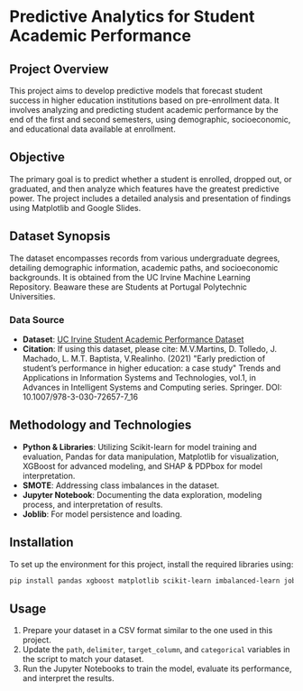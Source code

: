 # Predictive Analytics for Student Academic Performance

## Project Overview
This project aims to develop predictive models that forecast student success in higher education institutions based on pre-enrollment data. It involves analyzing and predicting student academic performance by the end of the first and second semesters, using demographic, socioeconomic, and educational data available at enrollment.

## Objective
The primary goal is to predict whether a student is enrolled, dropped out, or graduated, and then analyze which features have the greatest predictive power. The project includes a detailed analysis and presentation of findings using Matplotlib and Google Slides.

## Dataset Synopsis
The dataset encompasses records from various undergraduate degrees, detailing demographic information, academic paths, and socioeconomic backgrounds. It is obtained from the UC Irvine Machine Learning Repository.
Beaware these are Students at Portugal Polytechnic Universities.

### Data Source
- **Dataset**: [UC Irvine Student Academic Performance Dataset](http://archive.ics.uci.edu/dataset/697/predict+students+dropout+and+academic+success)
- **Citation**: If using this dataset, please cite: M.V.Martins, D. Tolledo, J. Machado, L. M.T. Baptista, V.Realinho. (2021) "Early prediction of student’s performance in higher education: a case study" Trends and Applications in Information Systems and Technologies, vol.1, in Advances in Intelligent Systems and Computing series. Springer. DOI: 10.1007/978-3-030-72657-7_16

## Methodology and Technologies
- **Python & Libraries**: Utilizing Scikit-learn for model training and evaluation, Pandas for data manipulation, Matplotlib for visualization, XGBoost for advanced modeling, and SHAP & PDPbox for model interpretation.
- **SMOTE**: Addressing class imbalances in the dataset.
- **Jupyter Notebook**: Documenting the data exploration, modeling process, and interpretation of results.
- **Joblib**: For model persistence and loading.

## Installation
To set up the environment for this project, install the required libraries using:
```bash
pip install pandas xgboost matplotlib scikit-learn imbalanced-learn joblib shap pdpbox
```

## Usage
1. Prepare your dataset in a CSV format similar to the one used in this project.
2. Update the `path`, `delimiter`, `target_column`, and `categorical` variables in the script to match your dataset.
3. Run the Jupyter Notebooks to train the model, evaluate its performance, and interpret the results.
